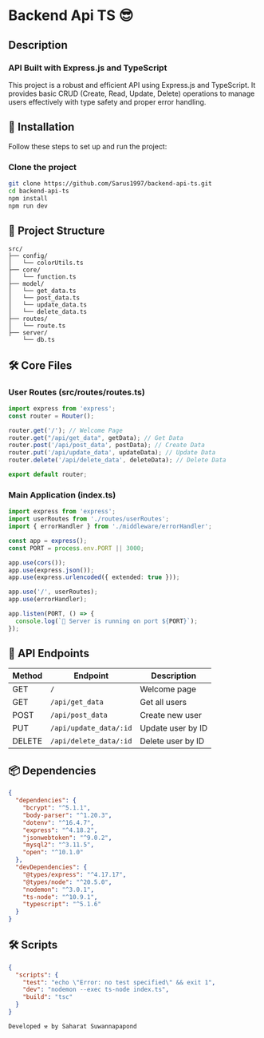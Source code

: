 # Backend Api TS 😎

## Description

### API Built with Express.js and TypeScript

This project is a robust and efficient API using Express.js and TypeScript. It provides basic CRUD (Create, Read, Update, Delete) operations to manage users effectively with type safety and proper error handling.

## 🚀 Installation

Follow these steps to set up and run the project:

### Clone the project

```bash
git clone https://github.com/Sarus1997/backend-api-ts.git
cd backend-api-ts 
npm install
npm run dev
```

## 📁 Project Structure

```
src/
├── config/
│   └── colorUtils.ts
├── core/
│   └── function.ts
├── model/
│   └── get_data.ts
│   └── post_data.ts
│   └── update_data.ts
│   └── delete_data.ts
├── routes/
│   └── route.ts
├── server/
    └── db.ts

```

## 🛠️ Core Files

### User Routes (src/routes/routes.ts)

```typescript
import express from 'express';
const router = Router();

router.get('/'); // Welcome Page
router.get("/api/get_data", getData); // Get Data
router.post('/api/post_data', postData); // Create Data
router.put('/api/update_data', updateData); // Update Data
router.delete('/api/delete_data', deleteData); // Delete Data

export default router;
```

### Main Application (index.ts)

```typescript
import express from 'express';
import userRoutes from './routes/userRoutes';
import { errorHandler } from './middleware/errorHandler';

const app = express();
const PORT = process.env.PORT || 3000;

app.use(cors());
app.use(express.json());
app.use(express.urlencoded({ extended: true }));

app.use('/', userRoutes);
app.use(errorHandler);

app.listen(PORT, () => {
  console.log(`🚀 Server is running on port ${PORT}`);
});
```

## 📂 API Endpoints

| Method | Endpoint | Description |
|--------|----------|-------------|
| GET | `/` | Welcome page |
| GET | `/api/get_data` | Get all users |
| POST | `/api/post_data` | Create new user |
| PUT | `/api/update_data/:id` | Update user by ID |
| DELETE | `/api/delete_data/:id` | Delete user by ID |

## 📦 Dependencies

```json
{
  "dependencies": {
    "bcrypt": "^5.1.1",
    "body-parser": "^1.20.3",
    "dotenv": "^16.4.7",
    "express": "^4.18.2",
    "jsonwebtoken": "^9.0.2",
    "mysql2": "^3.11.5",
    "open": "^10.1.0"
  },
  "devDependencies": {
    "@types/express": "^4.17.17",
    "@types/node": "^20.5.0",
    "nodemon": "^3.0.1",
    "ts-node": "^10.9.1",
    "typescript": "^5.1.6"
  }
}
```

## 🛠️ Scripts

```json
{
  "scripts": {
    "test": "echo \"Error: no test specified\" && exit 1",
    "dev": "nodemon --exec ts-node index.ts",
    "build": "tsc"
  }
}
```
```
Developed ⚒️ by Saharat Suwannapapond
```